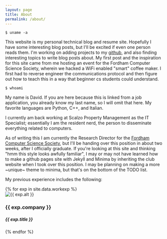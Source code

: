 ```yaml
---
layout: page
title: About
permalink: /about/
---
```




`$ uname -a`

This website is my personal technical blog and resume site. Hopefully I have some interesting blog posts, but I'll be excited if even one person reads them. I'm working on adding projects to my [github](https://github.com/twelventi), and also finding interesting topics to write blog posts about. My first post and the inspiration for this site came from me hosting an event for the Fordham Computer Science Society, wherein we hacked a WiFi enabled "smart" coffee maker. I first had to reverse engineer the communications protocol and then figure out how to teach this in a way that beginner cs students could understand. 


`$ whoami`

My name is David. If you are here because this is linked from a job application, you already know my last name, so I will omit that here. My favorite languages are Python, C++, and Italian. 

I currently am back working at Scalzo Property Management as the IT Specialist; essentially I am the resident nerd, the person to disseminate everything related to computers. 

As of writing this I am currently the Research Director for the [Fordham Computer Science Society](https://fordhamcss.org), but I'll be handing over this position in about two weeks, after I officially graduate. If you're looking at this site and thinking "hmm this style looks awfully familiar", I may or may not have learned how to make a github pages site with Jekyll and Minima by inheriting the club website when I took over this position. I may be planning on making a more ~unique~ theme  to minima, but that's on the bottom of the TODO list. 

My previous experience includes the following:

<div id="work-exp">
    {% for exp in site.data.workexp %}
        <div class="exp-item">
            <img src="{{ exp.img }}" alt="{{ exp.alt }}">
            <div class="details">
                <h3>{{ exp.company }}</h3>
                <h5>{{ exp.title }}</h5>
            </div>
        </div>
    {% endfor %}
</div>
